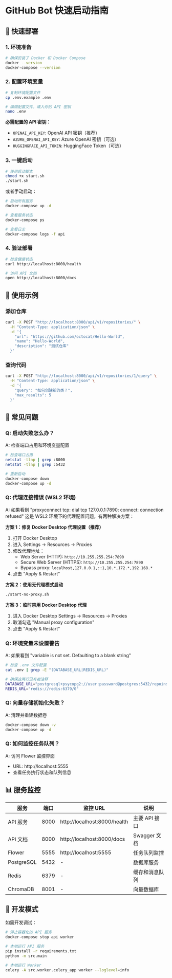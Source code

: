 # GitHub Bot 快速启动指南

## 🚀 快速部署

### 1. 环境准备
```bash
# 确保安装了 Docker 和 Docker Compose
docker --version
docker-compose --version
```

### 2. 配置环境变量
```bash
# 复制环境配置文件
cp .env.example .env

# 编辑配置文件，填入你的 API 密钥
nano .env
```

**必需配置的 API 密钥：**
- `OPENAI_API_KEY`: OpenAI API 密钥（推荐）
- `AZURE_OPENAI_API_KEY`: Azure OpenAI 密钥（可选）
- `HUGGINGFACE_API_TOKEN`: HuggingFace Token（可选）

### 3. 一键启动
```bash
# 使用启动脚本
chmod +x start.sh
./start.sh
```

或者手动启动：
```bash
# 启动所有服务
docker-compose up -d

# 查看服务状态
docker-compose ps

# 查看日志
docker-compose logs -f api
```

### 4. 验证部署
```bash
# 检查健康状态
curl http://localhost:8000/health

# 访问 API 文档
open http://localhost:8000/docs
```

## 📝 使用示例

### 添加仓库
```bash
curl -X POST "http://localhost:8000/api/v1/repositories/" \
  -H "Content-Type: application/json" \
  -d '{
    "url": "https://github.com/octocat/Hello-World",
    "name": "Hello-World",
    "description": "测试仓库"
  }'
```

### 查询代码
```bash
curl -X POST "http://localhost:8000/api/v1/repositories/1/query" \
  -H "Content-Type: application/json" \
  -d '{
    "query": "如何创建新的类？",
    "max_results": 5
  }'
```

## 🔧 常见问题

### Q: 启动失败怎么办？
A: 检查端口占用和环境变量配置
```bash
# 检查端口占用
netstat -tlnp | grep :8000
netstat -tlnp | grep :5432

# 重新启动
docker-compose down
docker-compose up -d
```

### Q: 代理连接错误 (WSL2 环境)
A: 如果看到 "proxyconnect tcp: dial tcp 127.0.0.1:7890: connect: connection refused"
这是 WSL2 环境下的代理配置问题，有两种解决方案：

**方案 1：修复 Docker Desktop 代理设置（推荐）**
1. 打开 Docker Desktop
2. 进入 Settings → Resources → Proxies
3. 修改代理地址：
   - Web Server (HTTP): `http://10.255.255.254:7890`
   - Secure Web Server (HTTPS): `http://10.255.255.254:7890`
   - Bypass proxy: `localhost,127.0.0.1,::1,10.*,172.*,192.168.*`
4. 点击 "Apply & Restart"

**方案 2：使用无代理模式启动**
```bash
./start-no-proxy.sh
```

**方案 3：临时禁用 Docker Desktop 代理**
1. 进入 Docker Desktop Settings → Resources → Proxies
2. 取消勾选 "Manual proxy configuration"
3. 点击 "Apply & Restart"

### Q: 环境变量未设置警告
A: 如果看到 "variable is not set. Defaulting to a blank string"
```bash
# 检查 .env 文件配置
cat .env | grep -E "(DATABASE_URL|REDIS_URL)"

# 确保这两行没有被注释
DATABASE_URL="postgresql+psycopg2://user:password@postgres:5432/repoinsight"
REDIS_URL="redis://redis:6379/0"
```

### Q: 向量存储初始化失败？
A: 清理并重建数据卷
```bash
docker-compose down -v
docker-compose up -d
```

### Q: 如何监控任务队列？
A: 访问 Flower 监控界面
- URL: http://localhost:5555
- 查看任务执行状态和队列信息

## 📊 服务监控

| 服务 | 端口 | 监控 URL | 说明 |
|------|------|----------|------|
| API 服务 | 8000 | http://localhost:8000/health | 主要 API 接口 |
| API 文档 | 8000 | http://localhost:8000/docs | Swagger 文档 |
| Flower | 5555 | http://localhost:5555 | 任务队列监控 |
| PostgreSQL | 5432 | - | 数据库服务 |
| Redis | 6379 | - | 缓存和消息队列 |
| ChromaDB | 8001 | - | 向量数据库 |

## 🔄 开发模式

如需开发调试：
```bash
# 停止容器化的 API 服务
docker-compose stop api worker

# 本地运行 API 服务
pip install -r requirements.txt
python -m src.main

# 本地运行 Worker
celery -A src.worker.celery_app worker --loglevel=info
```
